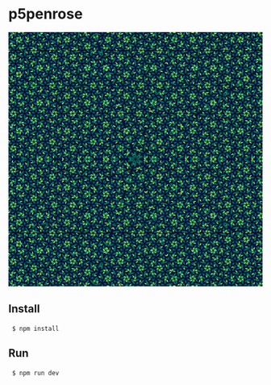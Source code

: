 # p5penrose
![example01](https://github.com/m12watanabe1a/p5penrose/blob/main/examples/sample01.png)


## Install

```shell
 $ npm install
```

## Run

```shell
 $ npm run dev
```
